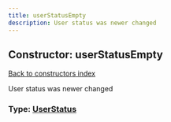 ```yaml
---
title: userStatusEmpty
description: User status was newer changed
---
```

## Constructor: userStatusEmpty  
[Back to constructors index](index.md)



User status was newer changed




### Type: [UserStatus](../types/UserStatus.md)


